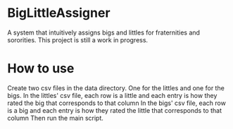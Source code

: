 # BigLittleAssigner
A system that intuitively assigns bigs and littles for fraternities and sororities. This project is still a work in progress.

# How to use
Create two csv files in the data directory. One for the littles and one for the bigs.
In the littles' csv file, each row is a little and each entry is how they rated the big that corresponds to that column
In the bigs' csv file, each row is a big and each entry is how they rated the little that corresponds to that column
Then run the main script.
